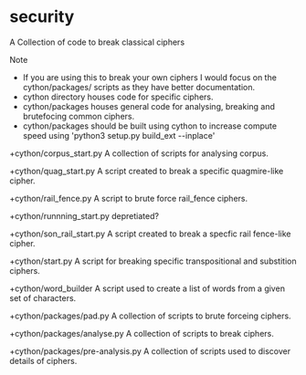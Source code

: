 # security

A Collection of code to break classical ciphers

Note
- If you are using this to break your own ciphers I would focus on the cython/packages/ scripts as they have better documentation.
- cython directory houses code for specific ciphers.
- cython/packages houses general code for analysing, breaking and brutefocing common ciphers.
- cython/packages should be built using cython to increase compute speed using 'python3 setup.py build_ext --inplace'

+cython/corpus_start.py
A collection of scripts for analysing corpus.

+cython/quag_start.py
A script created to break a specific quagmire-like cipher.

+cython/rail_fence.py
A script to brute force rail_fence ciphers.

+cython/runnning_start.py
depretiated?

+cython/son_rail_start.py
A script created to break a specfic rail fence-like cipher.

+cython/start.py
A script for breaking specific transpositional and substition ciphers.

+cython/word_builder
A script used to create a list of words from a given set of characters.

+cython/packages/pad.py
A collection of scripts to brute forceing ciphers.

+cython/packages/analyse.py
A collection of scripts to break ciphers.

+cython/packages/pre-analysis.py
A collection of scripts used to discover details of ciphers.
